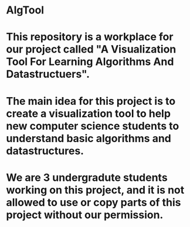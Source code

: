 # AlgTool
# This repository is a workplace for our project called "A Visualization Tool For Learning Algorithms And Datastructuers".
# The main idea for this project is to create a visualization tool to help new computer science students to understand basic algorithms and datastructures.
# We are 3 undergradute students working on this project, and it is not allowed to use or copy parts of this project without our permission.
